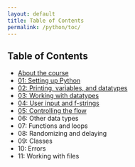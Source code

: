 ```yaml
---
layout: default
title: Table of Contents
permalink: /python/toc/
---
```


## Table of Contents

- [About the course](/python/)
- [01: Setting up Python](/python/01/)
- [02: Printing, variables, and datatypes](/python/02/)
- [03: Working with datatypes](/python/03/)
- [04: User input and f-strings](/python/04/)
- [05: Controlling the flow](/python/05/)
- 06: Other data types
- 07: Functions and loops
- 08: Randomizing and delaying
- 09: Classes
- 10: Errors
- 11: Working with files
